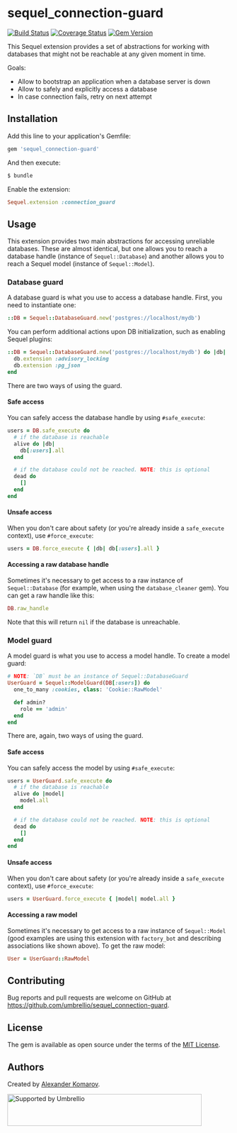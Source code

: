# sequel_connection-guard
[![Build Status](https://travis-ci.org/umbrellio/sequel_connection-guard.svg?branch=master)](https://travis-ci.org/umbrellio/sequel_connection-guard)
[![Coverage Status](https://coveralls.io/repos/github/umbrellio/sequel_connection-guard/badge.svg?branch=master)](https://coveralls.io/github/umbrellio/sequel_connection-guard?branch=master)
[![Gem Version](https://badge.fury.io/rb/sequel_connection-guard.svg)](https://badge.fury.io/rb/sequel_connection-guard)

This Sequel extension provides a set of abstractions for working with databases that might not be
reachable at any given moment in time.

Goals:
- Allow to bootstrap an application when a database server is down
- Allow to safely and explicitly access a database
- In case connection fails, retry on next attempt

## Installation

Add this line to your application's Gemfile:

```ruby
gem 'sequel_connection-guard'
```

And then execute:
```sh
$ bundle
```

Enable the extension:
```ruby
Sequel.extension :connection_guard
```

## Usage

This extension provides two main abstractions for accessing unreliable databases. These are almost
identical, but one allows you to reach a database handle (instance of `Sequel::Database`) and
another allows you to reach a Sequel model (instance of `Sequel::Model`).

### Database guard

A database guard is what you use to access a database handle. First, you need to instantiate one:
```ruby
::DB = Sequel::DatabaseGuard.new('postgres://localhost/mydb')
```

You can perform additional actions upon DB initialization, such as enabling Sequel plugins:
```ruby
::DB = Sequel::DatabaseGuard.new('postgres://localhost/mydb') do |db|
  db.extension :advisory_locking
  db.extension :pg_json
end
```

There are two ways of using the guard.

#### Safe access

You can safely access the database handle by using `#safe_execute`:

```ruby
users = DB.safe_execute do
  # if the database is reachable
  alive do |db|
    db[:users].all
  end

  # if the database could not be reached. NOTE: this is optional
  dead do
    []
  end
end
```

#### Unsafe access

When you don't care about safety (or you're already inside a `safe_execute` context), use
`#force_execute`:

```ruby
users = DB.force_execute { |db| db[:users].all }
```

#### Accessing a raw database handle

Sometimes it's necessary to get access to a raw instance of `Sequel::Database` (for example, when
using the `database_cleaner` gem). You can get a raw handle like this:

```ruby
DB.raw_handle
```

Note that this will return `nil` if the database is unreachable.

### Model guard

A model guard is what you use to access a model handle. To create a model guard:
```ruby
# NOTE: `DB` must be an instance of Sequel::DatabaseGuard
UserGuard = Sequel::ModelGuard(DB[:users]) do
  one_to_many :cookies, class: 'Cookie::RawModel'

  def admin?
    role == 'admin'
  end
end
```

There are, again, two ways of using the guard.

#### Safe access

You can safely access the model by using `#safe_execute`:

```ruby
users = UserGuard.safe_execute do
  # if the database is reachable
  alive do |model|
    model.all
  end

  # if the database could not be reached. NOTE: this is optional
  dead do
    []
  end
end
```

#### Unsafe access

When you don't care about safety (or you're already inside a `safe_execute` context), use
`#force_execute`:

```ruby
users = UserGuard.force_execute { |model| model.all }
```

#### Accessing a raw model

Sometimes it's necessary to get access to a raw instance of `Sequel::Model` (good examples are
using this extension with `factory_bot` and describing associations like shown above).
To get the raw model:

```ruby
User = UserGuard::RawModel
```

## Contributing

Bug reports and pull requests are welcome on GitHub at https://github.com/umbrellio/sequel_connection-guard.

## License

The gem is available as open source under the terms of the [MIT License](https://opensource.org/licenses/MIT).

## Authors
Created by [Alexander Komarov](https://github.com/akxcv).

<a href="https://github.com/umbrellio/">
  <img style="float: left;" src="https://umbrellio.github.io/Umbrellio/supported_by_umbrellio.svg" alt="Supported by Umbrellio" width="439" height="72">
</a>
